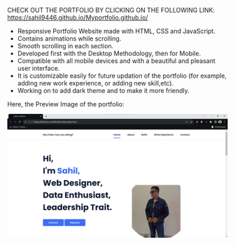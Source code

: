 CHECK OUT THE PORTFOLIO BY CLICKING ON THE FOLLOWING LINK: https://sahil9446.github.io/Myportfolio.github.io/

- Responsive Portfolio Website made with HTML, CSS and JavaScript.
- Contains animations while scrolling.
- Smooth scrolling in each section.
- Developed first with the Desktop Methodology, then for Mobile.
- Compatible with all mobile devices and with a beautiful and pleasant user interface.
- It is customizable easily for future updation of the portfolio (for example, adding new work experience, or adding new skill,etc).
- Working on to add dark theme and to make it more friendly.

Here, the Preview Image of the portfolio:

![preview img](/PreviewImage.png)

